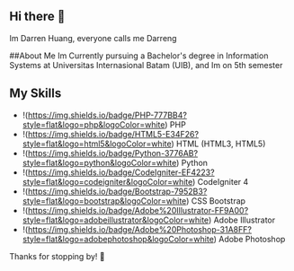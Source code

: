 ## Hi there 👋
Im Darren Huang, everyone calls me Darreng

##About Me
Im Currently pursuing a Bachelor's degree in Information Systems at Universitas Internasional Batam (UIB), and Im on 5th semester

## My Skills  
- !(https://img.shields.io/badge/PHP-777BB4?style=flat&logo=php&logoColor=white) PHP  
- !(https://img.shields.io/badge/HTML5-E34F26?style=flat&logo=html5&logoColor=white) HTML (HTML3, HTML5)  
- !(https://img.shields.io/badge/Python-3776AB?style=flat&logo=python&logoColor=white) Python  
- !(https://img.shields.io/badge/CodeIgniter-EF4223?style=flat&logo=codeigniter&logoColor=white) CodeIgniter 4  
- !(https://img.shields.io/badge/Bootstrap-7952B3?style=flat&logo=bootstrap&logoColor=white) CSS Bootstrap  
- !(https://img.shields.io/badge/Adobe%20Illustrator-FF9A00?style=flat&logo=adobeillustrator&logoColor=white) Adobe Illustrator  
- !(https://img.shields.io/badge/Adobe%20Photoshop-31A8FF?style=flat&logo=adobephotoshop&logoColor=white) Adobe Photoshop  

Thanks for stopping by! 🚀
<!--
**iniDarren/iniDarren** is a ✨ _special_ ✨ repository because its `README.md` (this file) appears on your GitHub profile.

Here are some ideas to get you started:

- 🔭 I’m currently working on ...
- 🌱 I’m currently learning ...
- 👯 I’m looking to collaborate on ...
- 🤔 I’m looking for help with ...
- 💬 Ask me about ...
- 📫 How to reach me: ...
- 😄 Pronouns: ...
- ⚡ Fun fact: ...
-->
